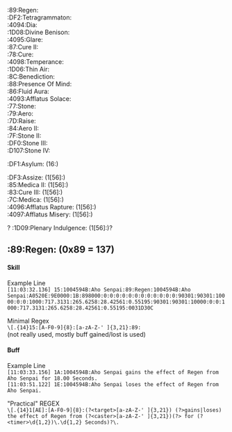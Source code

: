 

:89:Regen:  
:DF2:Tetragrammaton:  
:4094:Dia:  
:1D08:Divine Benison:  
:4095:Glare:  
:87:Cure II:  
:78:Cure:  
:4098:Temperance:  
:1D06:Thin Air:  
:8C:Benediction:  
:88:Presence Of Mind:  
:86:Fluid Aura:  
:4093:Afflatus Solace:  
:77:Stone:  
:79:Aero:  
:7D:Raise:  
:84:Aero II:  
:7F:Stone II:  
:DF0:Stone III:  
:D107:Stone IV:


:DF1:Asylum: (16:)  


:DF3:Assize: (1[56]:)  
:85:Medica II: (1[56]:)  
:83:Cure III: (1[56]:)  
:7C:Medica: (1[56]:)  
:4096:Afflatus Rapture: (1[56]:)  
:4097:Afflatus Misery: (1[56]:)

? :1D09:Plenary Indulgence: (1[56]:)?  


## :89:Regen: (0x89 = 137)

#### Skill

Example Line  
`[11:03:32.136] 15:1004594B:Aho Senpai:89:Regen:1004594B:Aho Senpai:A0520E:9E0000:1B:898000:0:0:0:0:0:0:0:0:0:0:0:0:90301:90301:10000:0:0:1000:717.3131:265.6258:28.42561:0.55195:90301:90301:10000:0:0:1000:717.3131:265.6258:28.42561:0.55195:0031D30C`

Minimal Regex  
`\[.{14}15:[A-F0-9]{8}:[a-zA-Z-' ]{3,21}:89:`  
(not really used, mostly buff gained/lost is used)

#### Buff

Example Line  
`[11:03:33.156] 1A:1004594B:Aho Senpai gains the effect of Regen from Aho Senpai for 18.00 Seconds.`  
`[11:03:51.122] 1E:1004594B:Aho Senpai loses the effect of Regen from Aho Senpai.`

"Practical" REGEX  
`\[.{14}1[AE]:[A-F0-9]{8}:(?<target>[a-zA-Z-' ]{3,21}) (?>gains|loses) the effect of Regen from (?<caster>[a-zA-Z-' ]{3,21})(?> for (?<timer>\d{1,2})\.\d{1,2} Seconds)?\.`  
